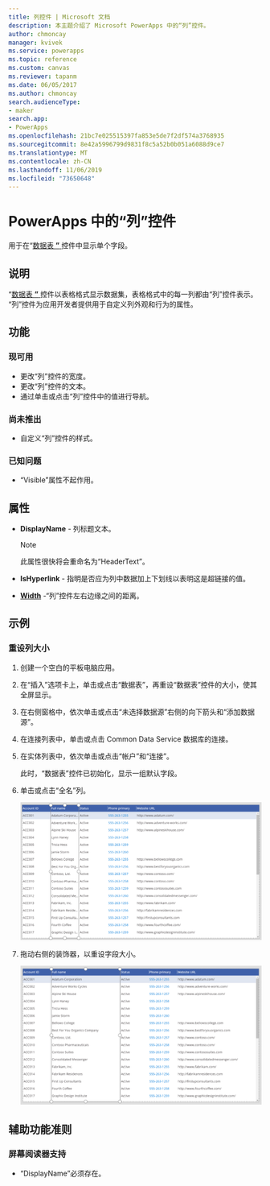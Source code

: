 ```yaml
---
title: 列控件 | Microsoft 文档
description: 本主题介绍了 Microsoft PowerApps 中的“列”控件。
author: chmoncay
manager: kvivek
ms.service: powerapps
ms.topic: reference
ms.custom: canvas
ms.reviewer: tapanm
ms.date: 06/05/2017
ms.author: chmoncay
search.audienceType:
- maker
search.app:
- PowerApps
ms.openlocfilehash: 21bc7e025515397fa853e5de7f2df574a3768935
ms.sourcegitcommit: 8e42a5996799d9831f8c5a52b0b051a6088d9ce7
ms.translationtype: MT
ms.contentlocale: zh-CN
ms.lasthandoff: 11/06/2019
ms.locfileid: "73650648"
---
```

# <a name="column-control-in-powerapps"></a>PowerApps 中的“列”控件
用于在“[数据表 **”** ](control-data-table.md)控件中显示单个字段。

## <a name="description"></a>说明
“[数据表 **”** ](control-data-table.md)控件以表格格式显示数据集，表格格式中的每一列都由“列”控件表示。 “列”控件为应用开发者提供用于自定义列外观和行为的属性。

## <a name="capabilities"></a>功能
### <a name="now-available"></a>现可用
* 更改“列”控件的宽度。
* 更改“列”控件的文本。
* 通过单击或点击“列”控件中的值进行导航。

### <a name="not-yet-available"></a>尚未推出
* 自定义“列”控件的样式。

### <a name="known-issues"></a>已知问题
* “Visible”属性不起作用。

## <a name="properties"></a>属性
* **DisplayName** - 列标题文本。
  
  > [!NOTE]
  > 此属性很快将会重命名为“HeaderText”。
  > 
  > 
* **IsHyperlink** - 指明是否应为列中数据加上下划线以表明这是超链接的值。
* [**Width**](properties-size-location.md) -“列”控件左右边缘之间的距离。

## <a name="examples"></a>示例
### <a name="resize-a-column"></a>重设列大小
1. 创建一个空白的平板电脑应用。
2. 在“插入”选项卡上，单击或点击“数据表”，再重设“数据表”控件的大小，使其全屏显示。
3. 在右侧窗格中，依次单击或点击“未选择数据源”右侧的向下箭头和“添加数据源”。
4. 在连接列表中，单击或点击 Common Data Service 数据库的连接。
5. 在实体列表中，依次单击或点击“帐户”和“连接”。
   
    此时，“数据表”控件已初始化，显示一组默认字段。
6. 单击或点击“全名”列。
   
    ![已选择“列”控件](./media/control-column/pre-resize-column.png)
7. 拖动右侧的装饰器，以重设字段大小。
   
    ![重设大小后的“列”控件](./media/control-column/post-resize-column.png)


## <a name="accessibility-guidelines"></a>辅助功能准则
### <a name="screen-reader-support"></a>屏幕阅读器支持
* “DisplayName”必须存在。
